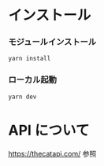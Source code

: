 # インストール

### モジュールインストール

`yarn install`

### ローカル起動

`yarn dev`

# API について

https://thecatapi.com/ 参照

